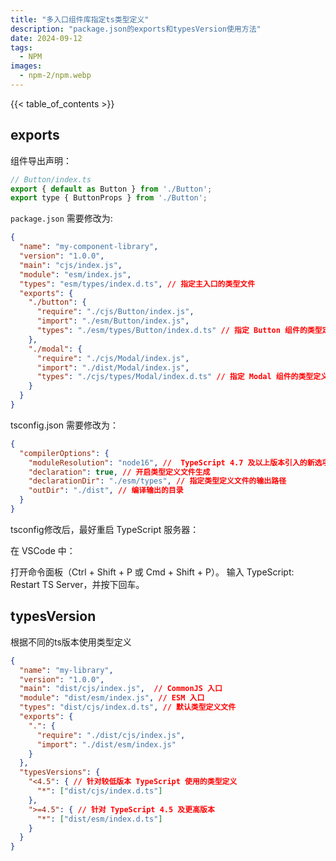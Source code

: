 ```yaml
---
title: "多入口组件库指定ts类型定义"
description: "package.json的exports和typesVersion使用方法"
date: 2024-09-12
tags:
  - NPM
images:
  - npm-2/npm.webp
---
```


{{< table_of_contents >}}

## exports

组件导出声明：
```js
// Button/index.ts
export { default as Button } from './Button';
export type { ButtonProps } from './Button';
```

`package.json` 需要修改为:

```json
{
  "name": "my-component-library",
  "version": "1.0.0",
  "main": "cjs/index.js",
  "module": "esm/index.js",
  "types": "esm/types/index.d.ts", // 指定主入口的类型文件
  "exports": {
    "./button": {
      "require": "./cjs/Button/index.js",
      "import": "./esm/Button/index.js",
      "types": "./esm/types/Button/index.d.ts" // 指定 Button 组件的类型定义
    },
    "./modal": {
      "require": "./cjs/Modal/index.js",
      "import": "./dist/Modal/index.js",
      "types": "./cjs/types/Modal/index.d.ts" // 指定 Modal 组件的类型定义
    }
  }
}
```

tsconfig.json 需要修改为：

```json
{
  "compilerOptions": {
    "moduleResolution": "node16", //  TypeScript 4.7 及以上版本引入的新选项，支持 Node.js 16 及更高版本的 ESM（ECMAScript Modules） 模块解析方式。
    "declaration": true, // 开启类型定义文件生成
    "declarationDir": "./esm/types", // 指定类型定义文件的输出路径
    "outDir": "./dist", // 编译输出的目录
  }
}
```

tsconfig修改后，最好重启 TypeScript 服务器：

在 VSCode 中：

打开命令面板（Ctrl + Shift + P 或 Cmd + Shift + P）。
输入 TypeScript: Restart TS Server，并按下回车。

## typesVersion

根据不同的ts版本使用类型定义

```json
{
  "name": "my-library",
  "version": "1.0.0",
  "main": "dist/cjs/index.js",  // CommonJS 入口
  "module": "dist/esm/index.js", // ESM 入口
  "types": "dist/cjs/index.d.ts", // 默认类型定义文件
  "exports": {
    ".": {
      "require": "./dist/cjs/index.js",
      "import": "./dist/esm/index.js"
    }
  },
  "typesVersions": {
    "<4.5": { // 针对较低版本 TypeScript 使用的类型定义
      "*": ["dist/cjs/index.d.ts"]
    },
    ">=4.5": { // 针对 TypeScript 4.5 及更高版本
      "*": ["dist/esm/index.d.ts"]
    }
  }
}

```
